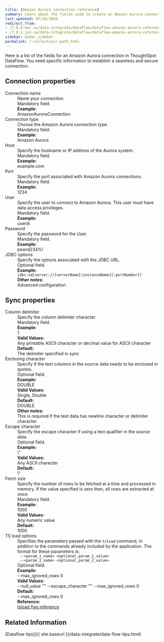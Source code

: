 ```yaml
---
title: [Amazon Aurora connection reference]
summary: Learn about the fields used to create an Amazon Aurora connection with ThoughtSpot DataFlow.
last_updated: 07/16/2020
redirect_from:
- /7.0.0.mar.sw/data-integrate/dataflow/dataflow-amazon-aurora-reference.html
- /7.0.1.jun.sw/data-integrate/dataflow/dataflow-amazon-aurora-reference.html
sidebar: mydoc_sidebar
permalink: /:collection/:path.html
---
```


Here is a list of the fields for an Amazon Aurora connection in ThoughtSpot DataFlow. You need specific information to establish a seamless and secure connection.

## Connection properties

<dl id="dataflow-amazon-aurora-connection-properties">
<dlentry id="dataflow-amazon-aurora-conn-connection-name"><dt>Connection name</dt><dd id="connection-name-description">Name your connection.</dd><dd id="connection-name-required">Mandatory field.</dd><dd id="connection-name-example"><strong>Example:</strong><br/>AmazonAuroraConnection</dd></dlentry>
<dlentry id="dataflow-amazon-aurora-conn-connection-type"><dt>Connection type</dt><dd id="connection-type-description">Choose the Amazon Aurora connection type.</dd><dd id="connection-type-required">Mandatory field.</dd><dd id="connection-type-example"><strong>Example:</strong><br/>Amazon Aurora</dd></dlentry>
<dlentry id="dataflow-amazon-aurora-conn-host"><dt>Host</dt><dd id="host-description">Specify the hostname or IP address of the Aurora system.</dd><dd id="host-required">Mandatory field.</dd><dd id="host-example"><strong>Example:</strong><br/>example.com</dd></dlentry>
<dlentry id="dataflow-amazon-aurora-conn-port"><dt>Port</dt><dd id="port-description">Specify the port associated with Amazon Aurora connections.</dd><dd id="port-required">Mandatory field.</dd><dd id="port-example"><strong>Example:</strong><br/>1234</dd></dlentry>
<dlentry id="dataflow-amazon-aurora-conn-user"><dt>User</dt><dd id="user-description">Specify the user to connect to Amazon Aurora. This user must have data access privileges.</dd><dd id="user-required">Mandatory field.</dd><dd id="user-example"><strong>Example:</strong><br/>userdi</dd></dlentry>
<dlentry id="dataflow-amazon-aurora-conn-password"><dt>Password</dt><dd id="password-description">Specify the password for the User.</dd><dd id="password-required">Mandatory field.</dd><dd id="password-example"><strong>Example:</strong><br/>pswrd234%!</dd></dlentry>
<dlentry id="dataflow-amazon-aurora-conn-jdbc-options"><dt>JDBC options</dt><dd id="jdbc-options-description">Specify the options associated with the JDBC URL.</dd><dd id="jdbc-options-required">Optional field.</dd><dd id="jdbc-options-example"><strong>Example:</strong><br/><code>jdbc:sqlserver://[serverName[\instanceName][:portNumber]]</code></dd><dd id="jdbc-options-other"><strong>Other notes:</strong><br/>Advanced configuration</dd></dlentry>
</dl>


## Sync properties

<dl id="dataflow-amazon-aurora-sync-properties">
<dlentry id="dataflow-amazon-aurora-sync-column-delimiter"><dt>Column delimiter</dt><dd id="column-delimiter-description">Specify the column delimiter character.</dd><dd id="column-delimiter-required">Mandatory field.</dd><dd id="column-delimiter-example"><strong>Example:</strong><br/>1</dd><dd id="column-delimiter-valid-values"><strong>Valid Values:</strong><br/>Any printable ASCII character or decimal value for ASCII character</dd><dd id="column-delimiter-default"><strong>Default:</strong><br/>The delimiter specified in sync</dd></dlentry>
<dlentry id="dataflow-amazon-aurora-sync-enclosing-character"><dt>Enclosing character</dt><dd id="enclosing-character-description">Specify if the text columns in the source data needs to be enclosed in quotes.</dd><dd id="enclosing-character-required">Optional field.</dd><dd id="enclosing-character-example"><strong>Example:</strong><br/>DOUBLE</dd><dd id="enclosing-character-valid-values"><strong>Valid Values:</strong><br/>Single, Double</dd><dd id="enclosing-character-default"><strong>Default:</strong><br/>DOUBLE</dd><dd id="enclosing-character-other"><strong>Other notes:</strong><br/>This is required if the text data has newline character or delimiter character.</dd></dlentry>
<dlentry id="dataflow-amazon-aurora-sync-escape-character"><dt>Escape character</dt><dd id="escape-character-description">Specify the escape character if using a text qualifier in the source data.</dd><dd id="escape-character-required">Optional field.</dd><dd id="escape-character-example"><strong>Example:</strong><br/>\"</dd><dd id="escape-character-valid-values"><strong>Valid Values:</strong><br/>Any ASCII character</dd><dd id="escape-character-default"><strong>Default:</strong><br/>\"</dd></dlentry>
<dlentry id="dataflow-amazon-aurora-sync-fetch-size"><dt>Fetch size</dt><dd id="fetch-size-description">Specify the number of rows to be fetched at a time and processed in memory. If the value specified is zero then, all rows are extracted at once.</dd><dd id="fetch-size-required">Mandatory field.</dd><dd id="fetch-size-example"><strong>Example:</strong><br/>1000</dd><dd id="fetch-size-valid-values"><strong>Valid Values:</strong><br/>Any numeric value</dd><dd id="fetch-size-default"><strong>Default:</strong><br/>1000</dd></dlentry>
<dlentry id="dataflow-amazon-aurora-sync-ts-load-options"><dt>TS load options</dt><dd id="ts-load-options-description">Specifies the parameters passed with the <code>tsload</code> command, in addition to the commands already included by the application. The format for these parameters is:<br/><code> --&lt;param_1_name&gt; &lt;optional_param_1_value&gt;</code><br/><code> --&lt;param_2_name&gt; &lt;optional_param_2_value&gt;</code></dd><dd id="ts-load-options-required">Optional field.</dd><dd id="ts-load-options-example"><strong>Example:</strong><br/>--max_ignored_rows 0</dd><dd id="ts-load-options-valid-values"><strong>Valid Values:</strong><br/>--null_value ""
 --escape_character ""
--max_ignored_rows 0</dd><dd id="ts-load-options-default"><strong>Default:</strong><br/>--max_ignored_rows 0</dd><dd id="reference"><strong>Reference:</strong><br/><a href="{{ site.baseurl }}/reference/data-importer-ref.html">tsload flag reference</a></dd></dlentry>
</dl>

## Related Information

[Dataflow tips]({{ site.baseurl }}/data-integrate/data-flow-tips.html)
